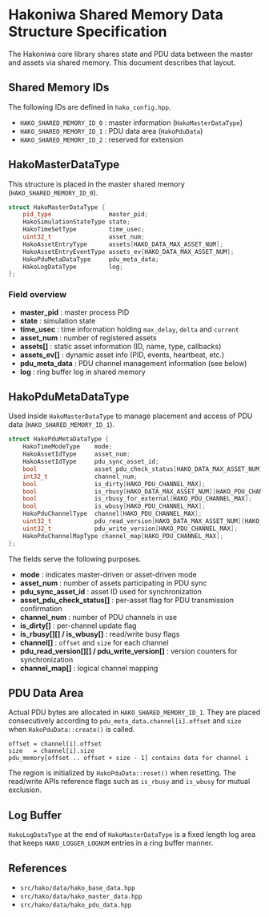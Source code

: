 # Hakoniwa Shared Memory Data Structure Specification

The Hakoniwa core library shares state and PDU data between the master and assets via shared memory. This document describes that layout.

## Shared Memory IDs

The following IDs are defined in `hako_config.hpp`.

- `HAKO_SHARED_MEMORY_ID_0` : master information (`HakoMasterDataType`)
- `HAKO_SHARED_MEMORY_ID_1` : PDU data area (`HakoPduData`)
- `HAKO_SHARED_MEMORY_ID_2` : reserved for extension

## HakoMasterDataType

This structure is placed in the master shared memory (`HAKO_SHARED_MEMORY_ID_0`).

```cpp
struct HakoMasterDataType {
    pid_type                master_pid;
    HakoSimulationStateType state;
    HakoTimeSetType         time_usec;
    uint32_t                asset_num;
    HakoAssetEntryType      assets[HAKO_DATA_MAX_ASSET_NUM];
    HakoAssetEntryEventType assets_ev[HAKO_DATA_MAX_ASSET_NUM];
    HakoPduMetaDataType     pdu_meta_data;
    HakoLogDataType         log;
};
```

### Field overview

- **master_pid** : master process PID
- **state** : simulation state
- **time_usec** : time information holding `max_delay`, `delta` and `current`
- **asset_num** : number of registered assets
- **assets[]** : static asset information (ID, name, type, callbacks)
- **assets_ev[]** : dynamic asset info (PID, events, heartbeat, etc.)
- **pdu_meta_data** : PDU channel management information (see below)
- **log** : ring buffer log in shared memory

## HakoPduMetaDataType

Used inside `HakoMasterDataType` to manage placement and access of PDU data (`HAKO_SHARED_MEMORY_ID_1`).

```cpp
struct HakoPduMetaDataType {
    HakoTimeModeType    mode;
    HakoAssetIdType     asset_num;
    HakoAssetIdType     pdu_sync_asset_id;
    bool                asset_pdu_check_status[HAKO_DATA_MAX_ASSET_NUM];
    int32_t             channel_num;
    bool                is_dirty[HAKO_PDU_CHANNEL_MAX];
    bool                is_rbusy[HAKO_DATA_MAX_ASSET_NUM][HAKO_PDU_CHANNEL_MAX];
    bool                is_rbusy_for_external[HAKO_PDU_CHANNEL_MAX];
    bool                is_wbusy[HAKO_PDU_CHANNEL_MAX];
    HakoPduChannelType  channel[HAKO_PDU_CHANNEL_MAX];
    uint32_t            pdu_read_version[HAKO_DATA_MAX_ASSET_NUM][HAKO_PDU_CHANNEL_MAX];
    uint32_t            pdu_write_version[HAKO_PDU_CHANNEL_MAX];
    HakoPduChannelMapType channel_map[HAKO_PDU_CHANNEL_MAX];
};
```

The fields serve the following purposes.

- **mode** : indicates master-driven or asset-driven mode
- **asset_num** : number of assets participating in PDU sync
- **pdu_sync_asset_id** : asset ID used for synchronization
- **asset_pdu_check_status[]** : per-asset flag for PDU transmission confirmation
- **channel_num** : number of PDU channels in use
- **is_dirty[]** : per-channel update flag
- **is_rbusy[][] / is_wbusy[]** : read/write busy flags
- **channel[]** : `offset` and `size` for each channel
- **pdu_read_version[][] / pdu_write_version[]** : version counters for synchronization
- **channel_map[]** : logical channel mapping

## PDU Data Area

Actual PDU bytes are allocated in `HAKO_SHARED_MEMORY_ID_1`. They are placed consecutively according to `pdu_meta_data.channel[i].offset` and `size` when `HakoPduData::create()` is called.

```
offset = channel[i].offset
size   = channel[i].size
pdu_memory[offset .. offset + size - 1] contains data for channel i
```

The region is initialized by `HakoPduData::reset()` when resetting. The read/write APIs reference flags such as `is_rbusy` and `is_wbusy` for mutual exclusion.

## Log Buffer

`HakoLogDataType` at the end of `HakoMasterDataType` is a fixed length log area that keeps `HAKO_LOGGER_LOGNUM` entries in a ring buffer manner.

## References

- `src/hako/data/hako_base_data.hpp`
- `src/hako/data/hako_master_data.hpp`
- `src/hako/data/hako_pdu_data.hpp`
